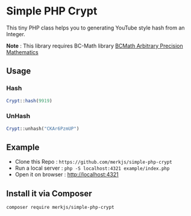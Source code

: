Simple PHP Crypt
=============

This tiny PHP class helps you to generating YouTube style hash from an Integer.

**Note** : This library requires BC-Math library [BCMath Arbitrary Precision Mathematics](http://php.net/manual/en/book.bc.php)

## Usage
### Hash
```php
Crypt::hash(9919)
```
### UnHash
```php
Crypt::unhash("CKAr6PzmUP")
```

## Example
* Clone this Repo : `https://github.com/merkjs/simple-php-crypt`
* Run a local server : `php -S localhost:4321 example/index.php`
* Open it on browser : [http://localhost:4321](http://localhost:4321)

## Install it via Composer
`composer require merkjs/simple-php-crypt`